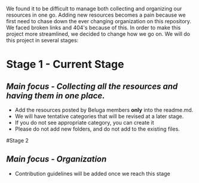 We found it to be difficult to manage both collecting and organizing our resources in one go. 
Adding new resources becomes a pain because we first need to chase down the ever changing organization on this repository.
We faced broken links and 404's because of this. 
In order to make this project more streamlined, we decided to change how we go on. 
We will do this project in several stages:

# Stage 1 - **Current Stage**

## *Main focus - Collecting all the resources and having them in one place.*

* Add the resources posted by Beluga members **only** into the readme.md. 
* We will have tentative categories that will be revised at a later stage. 
* If you do not see appropriate category, you can create it
* Please do not add new folders, and do not add to the existing files. 

#Stage 2 

## *Main focus - Organization*

* Contribution guidelines will be added once we reach this stage

